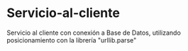 # Servicio-al-cliente
Servicio al cliente con conexión a Base de Datos, utilizando posicionamiento con la librería "urllib.parse"
